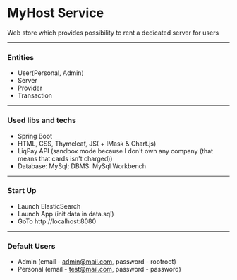 # MyHost Service
Web store which provides possibility to rent a dedicated server for users

---

### Entities
* User(Personal, Admin)
* Server
* Provider
* Transaction

---

### Used libs and techs
* Spring Boot
* HTML, CSS, Thymeleaf, JS( + IMask & Chart.js)
* LiqPay API (sandbox mode because I don't own any company (that means that cards isn't charged))
* Database: MySql; DBMS: MySql Workbench

---

### Start Up
* Launch ElasticSearch
* Launch App (init data in data.sql)
* GoTo http://localhost:8080

---

### Default Users
* Admin (email - admin@mail.com, password - rootroot)
* Personal (email - test@mail.com, password - password)